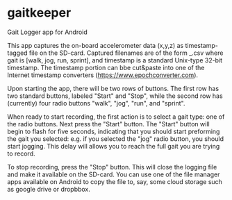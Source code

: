 # gaitkeeper
Gait Logger app for Android

This app captures the on-board accelerometer data (x,y,z) as timestamp-tagged file on the SD-card.
Captured filenames are of the form <gait>_<timestamp>.csv where gait is [walk, jog, run, sprint], 
and timestamp is a standard Unix-type 32-bit timestamp. The timestamp portion can bbe cut&paste 
into one of the Internet timestamp converters (https://www.epochconverter.com).
 
Upon starting the app, there will be two rows of buttons. The first row has two standard buttons,
labeled "Start" and "Stop", while the second row has (currently) four radio buttons "walk", "jog",
"run", and "sprint".

When ready to start recording, the first action is to select a gait type: one of the radio buttons.
Next press the "Start" button. The "Start" button will begin to flash for five seconds, indicating 
that you should start preforming the gait you selected: e.g. if you selected the "jog" radio button, 
you should start jogging. This delay will allows you to reach the full gait you are trying to 
record.
  
To stop recording, press the "Stop" button.  This will close the logging file and make it 
available on the SD-card.  You can use one of the file manager apps available on Android to copy
the file to, say, some cloud storage such as google drive or dropbbox.
